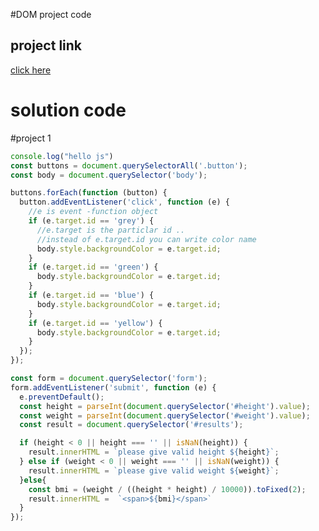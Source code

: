 #DOM project code  

## project link

[click here](https://stackblitz.com/edit/dom-project-chaiaurcode-kscuog?file=1-colorChanger%2Fchaiaurcode.js,1-colorChanger%2Findex.html,index.html)

# solution code 

#project 1

```javascript
console.log("hello js")
const buttons = document.querySelectorAll('.button');
const body = document.querySelector('body');

buttons.forEach(function (button) {
  button.addEventListener('click', function (e) {
    //e is event -function object
    if (e.target.id == 'grey') {
      //e.target is the particlar id ..
      //instead of e.target.id you can write color name
      body.style.backgroundColor = e.target.id;
    }
    if (e.target.id == 'green') {
      body.style.backgroundColor = e.target.id;
    }
    if (e.target.id == 'blue') {
      body.style.backgroundColor = e.target.id;
    }
    if (e.target.id == 'yellow') {
      body.style.backgroundColor = e.target.id;
    }
  });
});


```
```javascript
const form = document.querySelector('form'); 
form.addEventListener('submit', function (e) {
  e.preventDefault();
  const height = parseInt(document.querySelector('#height').value);
  const weight = parseInt(document.querySelector('#weight').value);
  const result = document.querySelector('#results');

  if (height < 0 || height === '' || isNaN(height)) {
    result.innerHTML = `please give valid height ${height}`;
  } else if (weight < 0 || weight === '' || isNaN(weight)) {
    result.innerHTML = `please give valid weight ${weight}`;
  }else{
    const bmi = (weight / ((height * height) / 10000)).toFixed(2);
    result.innerHTML =  `<span>${bmi}</span>`
  }
});
```
